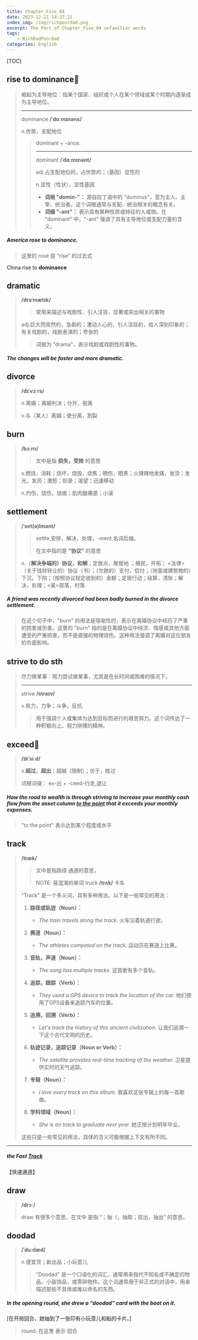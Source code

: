 ```yaml
---
title: Chapter_Five_04
date: 2023-12-21 14:37:21
index_img: /img/richpoordad.png
excerpt: The Part of Chapter_Five_04 unfamiliar words
tags: 
    - RichDadPoorDad
categories: English
---
```


[TOC]

## rise to dominance🚩

> 崛起为主导地位：指某个国家、组织或个人在某个领域或某个时期内逐渐成为主导地位。
>
> ---
>
> dominance	**/ˈdɑːmɪnəns/**
>
> n.优势，支配地位
>
> > dominant +‎ -ance.
> >
> > ---
> >
> > dominant 	**/ˈdɑːmɪnənt/**
> >
> > adj.占支配地位的，占优势的；（基因）显性的
> >
> > n.显性（性状），显性基因
> >
> > - **词根 "domin-"：** 源自拉丁语中的 "dominus"，意为主人、主宰、统治者。这个词根通常与支配、统治相关的概念有关。
> > - **词缀 "-ant"：** 表示具有某种性质或特征的人或物。在 "dominant" 中，"-ant" 强调了具有主导地位或支配力量的含义。

##### America **rose to dominance**.

> 这里的 rose 是 “rise” 的过去式

China rise to **dominance**

## dramatic

> **/drəˈmætɪk/**
>
> > 常用来描述与戏剧性、引人注目、显著或突出相关的事物
>
> adj.巨大而突然的，急剧的；激动人心的，引人注目的，给人深刻印象的；有关戏剧的，戏剧表演的；夸张的
>
> > 词根为 "drama"，表示戏剧或戏剧性的事物。

##### The changes will be faster and more **dramatic**.

## divorce

> **/dɪˈvɔːrs/**
>
> n.离婚；离婚判决；分开，脱离
>
> v.与（某人）离婚；使分离，割裂

## burn

> **/bɜːrn/**
>
> >  文中是指 **损失，受挫** 的意思
>
> v.燃烧，消耗；烧坏，烧毁，烧焦；晒伤，晒黑；火辣辣地发痛，发烫；发光，发亮；激怒；刻录；渴望；迅速移动
>
> n.灼伤，烧伤，烧痕；肌肉酸痛感；小溪

## settlement

> **/ˈset(ə)lmənt/**
>
> > settle,安排，解决，处理，-ment,名词后缀。
> >
> > 在文中指的是 **“协议”** 的意思
>
> n.（**解决争端的）协议，和解**；定居点，聚居地 ；殖民，开拓； <法律>（关于钱财转让的）协议（书）；（欠款的）支付，偿付；（地面或建筑物的）下沉，下陷；（按照协议规定收到的）金额；定居行动；结算，清账；解决，处理；<美>部落，村落

##### A friend was recently **divorced** had been badly **burned** in the divorce **settlement**.

> 在这个句子中，"burn" 的用法是隐喻性的，表示在离婚协议中经历了严重的损害或伤害。这里的 "burn" 指的是在离婚协议中经济、情感或其他方面遭受的严重损害，而不是直接的物理烧伤。这种用法强调了离婚对这位朋友的负面影响。

## strive to do sth

> 尽力做某事：努力尝试做某事，尤其是在长时间或困难的情况下。
>
> ---
>
> strive	**/straɪv/**
>
> v.努力，力争；斗争，反抗
>
> > 用于强调个人或集体为达到目标而进行的艰苦努力。这个词传达了一种积极向上、努力拼搏的精神。

## exceed🚩

> **/ɪkˈsiːd/**
>
> v.**超过**，**超出**；超越（限制）；优于，胜过
>
> 词根词缀： ex-出 + -ceed-行走,退让

##### How the road to wealth is through **striving to** increase your monthly cash flow from the asset column <u>to the point</u> that it **exceeds** your monthly expenses. 

> "to the point" 表示达到某个程度或水平

## track

> **/træk/**
>
> > 文中是指路径 通道的意思，
> >
> > NOTE: 易混淆的单词  truck	**/trʌk/** 卡车
>
> "Track" 是一个多义词，具有多种用法。以下是一些常见的用法：
>
> 1. **路径或轨迹（Noun）：**
>    - *The train travels along the track.*
>      火车沿着轨道行驶。
>
> 2. **赛道（Noun）：**
>    - *The athletes competed on the track.*
>      运动员在赛道上比赛。
>
> 3. **音轨，声道（Noun）：**
>    - *The song has multiple tracks.*
>      这首歌有多个音轨。
>
> 4. **追踪，跟踪（Verb）：**
>    - *They used a GPS device to track the location of the car.*
>      他们使用了GPS设备来追踪汽车的位置。
>
> 5. **追溯，回溯（Verb）：**
>    - *Let's track the history of this ancient civilization.*
>      让我们追溯一下这个古代文明的历史。
>
> 6. **轨迹记录，追踪记录（Noun or Verb）：**
>    - *The satellite provides real-time tracking of the weather.*
>      卫星提供实时的天气追踪。
>
> 7. **专辑（Noun）：**
>    - *I love every track on this album.*
>      我喜欢这张专辑上的每一首歌曲。
>
> 8. **学科领域（Noun）：**
>    - *She is on track to graduate next year.*
>      她正按计划明年毕业。
>
> 这些只是一些常见的用法，具体的含义可能根据上下文有所不同。

---

##### the Fast **<u>Track</u>** 

【快速通道】

## draw

> **/drɔː/**
>
> draw 有很多个意思，在文中 是指 “；抽（，抽取；拔出，抽出” 的意思。

## doodad

> **/ˈduːdæd/**
>
> n.便宜货；新出品；小玩意儿
>
> > "Doodad" 是一个口语化的词汇，通常用来指代不知名或不确定的物品、小装饰品、或零碎物件。这个词通常用于非正式的对话中，用来描述那些不具体或难以命名的东西。

##### In the opening round, she **drew** a “**doodad**” card with the boat on it.

[在开局回合，她抽到了一张印有小玩意儿和船的卡片。]

> round: 在这里 表示 回合